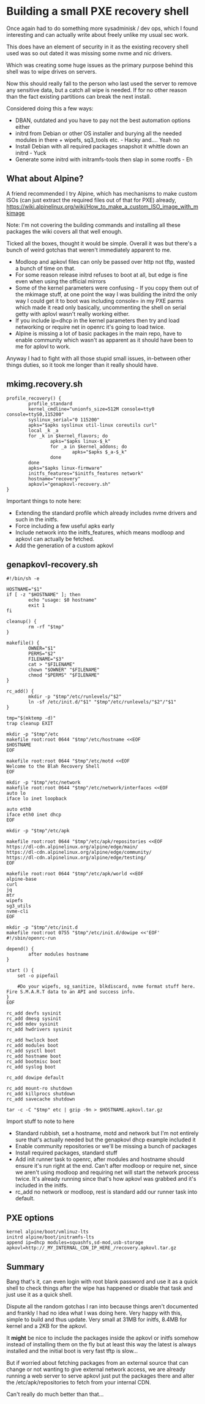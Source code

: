 # Building a small PXE recovery shell


Once again had to do something more sysadminisk / dev ops, which I found interesting and can actually write about freely unlike my usual sec work.


This does have an element of security in it as the existing recovery shell used was so out dated it was missing some nvme and nic drivers.

Which was creating some huge issues as the primary purpose behind this shell was to wipe drives on servers.


Now this should really fall to the person who last used the server to remove any sensitive data, but a catch all wipe is needed. If for no other reason than the fact existing partitions can break the next install.


Considered doing this a few ways:
- DBAN, outdated and you have to pay not the best automation options either
- initrd from Debian or other OS installer and burying all the needed modules in there + wipefs, sq3_tools etc. - Hacky and.... Yeah no
- Install Debian with all required packages snapshot it whittle down an initrd - Yuck
- Generate some initrd with initramfs-tools then slap in some rootfs - Eh

## What about Alpine?

A friend recommended I try Alpine, which has mechanisms to make custom ISOs (can just extract the required files out of that for PXE) already, https://wiki.alpinelinux.org/wiki/How_to_make_a_custom_ISO_image_with_mkimage

Note: I'm not covering the building commands and installing all these packages the wiki covers all that well enough.


Ticked all the boxes, thought it would be simple. Overall it was but there's a bunch of weird gotchas that weren't immediately apparent to me.
- Modloop and apkovl files can only be passed over http not tftp, wasted a bunch of time on that.
- For some reason release initrd refuses to boot at all, but edge is fine even when using the official mirrors
- Some of the kernel parameters were confusing - If you copy them out of the mkimage stuff, at one point the way I was building the initrd the only way I could get it to boot was including console= in my PXE parms which made it read only basically, uncommenting the shell on serial getty with aplovl wasn't really working either.
- If you include ip=dhcp in the kernel parameters then try and load networking or require net in openrc it's going to load twice.
- Alpine is missing a lot of basic packages in the main repo, have to enable community which wasn't as apparent as it should have been to me for aplovl to work.


Anyway I had to fight with all those stupid small issues, in-between other things duties, so it took me longer than it really should have.


## mkimg.recovery.sh
```
profile_recovery() {
        profile_standard
        kernel_cmdline="unionfs_size=512M console=tty0 console=ttyS0,115200"
        syslinux_serial="0 115200"
        apks="$apks syslinux util-linux coreutils curl"
        local _k _a
        for _k in $kernel_flavors; do
                apks="$apks linux-$_k"
                for _a in $kernel_addons; do
                        apks="$apks $_a-$_k"
                done
        done
        apks="$apks linux-firmware"
        initfs_features="$initfs_features network"
        hostname="recovery"
        apkovl="genapkovl-recovery.sh"
}
```

Important things to note here:
- Extending the standard profile which already includes nvme drivers and such in the initfs.
- Force including a few useful apks early
- Include network into the initfs_features, which means modloop and apkovl can actually be fetched.
- Add the generation of a custom apkovl


## genapkovl-recovery.sh
```
#!/bin/sh -e

HOSTNAME="$1"
if [ -z "$HOSTNAME" ]; then
        echo "usage: $0 hostname"
        exit 1
fi

cleanup() {
        rm -rf "$tmp"
}

makefile() {
        OWNER="$1"
        PERMS="$2"
        FILENAME="$3"
        cat > "$FILENAME"
        chown "$OWNER" "$FILENAME"
        chmod "$PERMS" "$FILENAME"
}

rc_add() {
        mkdir -p "$tmp"/etc/runlevels/"$2"
        ln -sf /etc/init.d/"$1" "$tmp"/etc/runlevels/"$2"/"$1"
}

tmp="$(mktemp -d)"
trap cleanup EXIT

mkdir -p "$tmp"/etc
makefile root:root 0644 "$tmp"/etc/hostname <<EOF
$HOSTNAME
EOF

makefile root:root 0644 "$tmp"/etc/motd <<EOF
Welcome to the Blah Recovery Shell
EOF

mkdir -p "$tmp"/etc/network
makefile root:root 0644 "$tmp"/etc/network/interfaces <<EOF
auto lo
iface lo inet loopback

auto eth0
iface eth0 inet dhcp
EOF

mkdir -p "$tmp"/etc/apk

makefile root:root 0644 "$tmp"/etc/apk/repositories <<EOF
https://dl-cdn.alpinelinux.org/alpine/edge/main/
https://dl-cdn.alpinelinux.org/alpine/edge/community/
https://dl-cdn.alpinelinux.org/alpine/edge/testing/
EOF

makefile root:root 0644 "$tmp"/etc/apk/world <<EOF
alpine-base
curl
jq
mtr
wipefs
sg3_utils
nvme-cli
EOF

mkdir -p "$tmp"/etc/init.d
makefile root:root 0755 "$tmp"/etc/init.d/dowipe <<'EOF'
#!/sbin/openrc-run

depend() {
        after modules hostname
}

start () {
    set -o pipefail

    #Do your wipefs, sg_sanitize, blkdiscard, nvme format stuff here. Fire S.M.A.R.T data to an API and success info.
}
EOF

rc_add devfs sysinit
rc_add dmesg sysinit
rc_add mdev sysinit
rc_add hwdrivers sysinit

rc_add hwclock boot
rc_add modules boot
rc_add sysctl boot
rc_add hostname boot
rc_add bootmisc boot
rc_add syslog boot

rc_add dowipe default

rc_add mount-ro shutdown
rc_add killprocs shutdown
rc_add savecache shutdown

tar -c -C "$tmp" etc | gzip -9n > $HOSTNAME.apkovl.tar.gz
```


Import stuff to note to here
- Standard rubbish, set a hostname, motd and network but I'm not entirely sure that's actually needed but the genapkovl dhcp example included it
- Enable community repositories or we'll be missing a bunch of packages
- Install required packages, standard stuff
- Add init runner task to openrc, after modules and hostname should ensure it's run right at the end. Can't after modloop or require net, since we aren't using modloop and requiring net will start the network process twice. It's already running since that's how apkovl was grabbed and it's included in the initfs.
- rc_add no network or modloop, rest is standard add our runner task into default.


## PXE options
```
kernel alpine/boot/vmlinuz-lts
initrd alpine/boot/initramfs-lts
append ip=dhcp modules=squashfs,sd-mod,usb-storage apkovl=http://_MY_INTERNAL_CDN_IP_HERE_/recovery.apkovl.tar.gz
```

## Summary

Bang that's it, can even login with root blank password and use it as a quick shell to check things after the wipe has happened or disable that task and just use it as a quick shell.


Dispute all the random gotchas I ran into because things aren't documented and frankly I had no idea what I was doing here. Very happy with this, simple to build and thus update. Very small at 31MB for initfs, 8.4MB for kernel and a 2KB for the apkovl.

It **might** be nice to include the packages inside the apkovl or initfs somehow instead of installing them on the fly but at least this way the latest is always installed and the initial boot is very fast tftp is slow...

But if worried about fetching packages from an external source that can change or not wanting to give external network access, we are already running a web server to serve apkovl just put the packages there and alter the /etc/apk/repositories to fetch from your internal CDN.

Can't really do much better than that...
